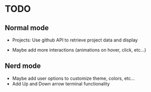 # TODO

## Normal mode
- Projects: Use github API to retrieve project data and display

- Maybe add more interactions (animations on hover, click, etc...)

## Nerd mode
- Maybe add user options to customize theme, colors, etc...
- Add Up and Down arrow terminal functionality 
